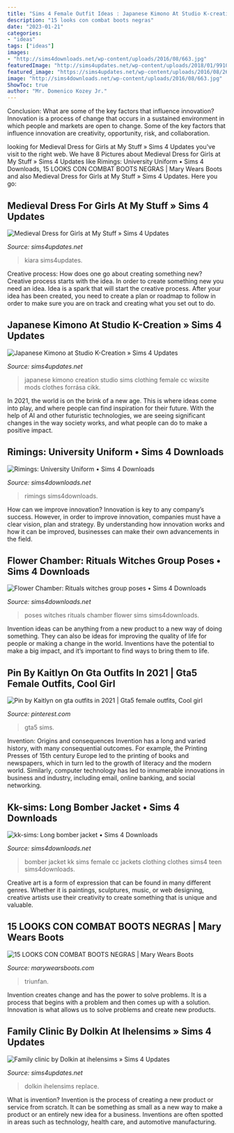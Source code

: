 ```yaml
---
title: "Sims 4 Female Outfit Ideas : Japanese Kimono At Studio K-creation » Sims 4 Updates"
description: "15 looks con combat boots negras"
date: "2023-01-21"
categories:
- "ideas"
tags: ["ideas"]
images:
- "http://sims4downloads.net/wp-content/uploads/2016/08/663.jpg"
featuredImage: "http://sims4updates.net/wp-content/uploads/2018/01/9910-670x893.jpg"
featured_image: "https://sims4updates.net/wp-content/uploads/2016/08/2682-670x377.jpg"
image: "http://sims4downloads.net/wp-content/uploads/2016/08/663.jpg"
ShowToc: true
author: "Mr. Domenico Kozey Jr."
---
```



Conclusion: What are some of the key factors that influence innovation?
Innovation is a process of change that occurs in a sustained environment in which people and markets are open to change. Some of the key factors that influence innovation are creativity, opportunity, risk, and collaboration.

	

		
looking for Medieval Dress for Girls at My Stuff » Sims 4 Updates you've visit to the right web. We have 8 Pictures about Medieval Dress for Girls at My Stuff » Sims 4 Updates like Rimings: University Uniform • Sims 4 Downloads, 15 LOOKS CON COMBAT BOOTS NEGRAS | Mary Wears Boots and also Medieval Dress for Girls at My Stuff » Sims 4 Updates. Here you go:
		
    
## Medieval Dress For Girls At My Stuff » Sims 4 Updates

<img loading=lazy src="https://sims4updates.net/wp-content/uploads/2015/08/997.jpg" onerror="this.onerror=null;this.src='https://tse3.mm.bing.net/th?id=OIP.kB7-Yv1peuYFMrKBO8w0-gHaGS&amp;pid=15.1';" alt="Medieval Dress for Girls at My Stuff » Sims 4 Updates">

_Source: sims4updates.net_

>kiara sims4updates. 

	

Creative process: How does one go about creating something new?
Creative process starts with the idea. In order to create something new you need an idea. Idea is a spark that will start the creative process. After your idea has been created, you need to create a plan or roadmap to follow in order to make sure you are on track and creating what you set out to do.

    
## Japanese Kimono At Studio K-Creation » Sims 4 Updates

<img loading=lazy src="http://sims4updates.net/wp-content/uploads/2018/01/9910-670x893.jpg" onerror="this.onerror=null;this.src='https://tse4.mm.bing.net/th?id=OIP.qnJKssr22o5lqTJmtkJdEQHaJ3&amp;pid=15.1';" alt="Japanese Kimono at Studio K-Creation » Sims 4 Updates">

_Source: sims4updates.net_

>japanese kimono creation studio sims clothing female cc wixsite mods clothes forrása cikk. 

	

In 2021, the world is on the brink of a new age. This is where ideas come into play, and where people can find inspiration for their future. With the help of AI and other futuristic technologies, we are seeing significant changes in the way society works, and what people can do to make a positive impact.

    
## Rimings: University Uniform • Sims 4 Downloads

<img loading=lazy src="https://sims4downloads.net/wp-content/uploads/2019/11/5813.jpg" onerror="this.onerror=null;this.src='https://tse1.mm.bing.net/th?id=OIP.eagsaboLqzu6ufw8vSn08gHaKS&amp;pid=15.1';" alt="Rimings: University Uniform • Sims 4 Downloads">

_Source: sims4downloads.net_

>rimings sims4downloads. 

	

How can we improve innovation?
Innovation is key to any company’s success. However, in order to improve innovation, companies must have a clear vision, plan and strategy. By understanding how innovation works and how it can be improved, businesses can make their own advancements in the field.

    
## Flower Chamber: Rituals Witches Group Poses • Sims 4 Downloads

<img loading=lazy src="http://sims4downloads.net/wp-content/uploads/2016/08/663.jpg" onerror="this.onerror=null;this.src='https://tse1.mm.bing.net/th?id=OIP.e6E7C9InO7KwHnG1KOjpOAHaFH&amp;pid=15.1';" alt="Flower Chamber: Rituals witches group poses • Sims 4 Downloads">

_Source: sims4downloads.net_

>poses witches rituals chamber flower sims sims4downloads. 

	

Invention ideas can be anything from a new product to a new way of doing something. They can also be ideas for improving the quality of life for people or making a change in the world. Inventions have the potential to make a big impact, and it’s important to find ways to bring them to life.

    
## Pin By Kaitlyn On Gta Outfits In 2021 | Gta5 Female Outfits, Cool Girl

<img loading=lazy src="https://i.pinimg.com/736x/70/fe/70/70fe70e9e26631afbfb4e8c70844d1df.jpg" onerror="this.onerror=null;this.src='https://tse4.mm.bing.net/th?id=OIP.FyWGLTI_pLLGUrbICpekaAHaHa&amp;pid=15.1';" alt="Pin by Kaitlyn on gta outfits in 2021 | Gta5 female outfits, Cool girl">

_Source: pinterest.com_

>gta5 sims. 

	

Invention: Origins and consequences
Invention has a long and varied history, with many consequential outcomes. For example, the Printing Presses of 15th century Europe led to the printing of books and newspapers, which in turn led to the growth of literacy and the modern world. Similarly, computer technology has led to innumerable innovations in business and industry, including email, online banking, and social networking.

    
## Kk-sims: Long Bomber Jacket • Sims 4 Downloads

<img loading=lazy src="https://sims4downloads.net/wp-content/uploads/2017/02/1329.jpg" onerror="this.onerror=null;this.src='https://tse3.mm.bing.net/th?id=OIP.91mHmC2XCeNLSbfTn4FnzwHaJq&amp;pid=15.1';" alt="kk-sims: Long bomber jacket • Sims 4 Downloads">

_Source: sims4downloads.net_

>bomber jacket kk sims female cc jackets clothing clothes sims4 teen sims4downloads. 

	

Creative art is a form of expression that can be found in many different genres. Whether it is paintings, sculptures, music, or web designing, creative artists use their creativity to create something that is unique and valuable.

    
## 15 LOOKS CON COMBAT BOOTS NEGRAS | Mary Wears Boots

<img loading=lazy src="https://1.bp.blogspot.com/-dtY99q7ClAc/X0P0nTrEGtI/AAAAAAAAOYo/-utUONSvx5UHDquzHYUXHwWZ3UK84JOTgCNcBGAsYHQ/w1044-h1563/dr%2Bmartens%2Bcomo%2Busarlas.JPG" onerror="this.onerror=null;this.src='https://tse3.mm.bing.net/th?id=OIP.KwrZxNpo3i6R6jCJb4ZvYgHaLH&amp;pid=15.1';" alt="15 LOOKS CON COMBAT BOOTS NEGRAS | Mary Wears Boots">

_Source: marywearsboots.com_

>triunfan. 

	

Invention creates change and has the power to solve problems. It is a process that begins with a problem and then comes up with a solution. Innovation is what allows us to solve problems and create new products.

    
## Family Clinic By Dolkin At Ihelensims » Sims 4 Updates

<img loading=lazy src="https://sims4updates.net/wp-content/uploads/2016/08/2682-670x377.jpg" onerror="this.onerror=null;this.src='https://tse4.mm.bing.net/th?id=OIP.iQs9DJocmszU_gye3Dsp3gHaEK&amp;pid=15.1';" alt="Family clinic by Dolkin at ihelensims » Sims 4 Updates">

_Source: sims4updates.net_

>dolkin ihelensims replace. 

	

What is invention?
Invention is the process of creating a new product or service from scratch. It can be something as small as a new way to make a product or an entirely new idea for a business. Inventions are often spotted in areas such as technology, health care, and automotive manufacturing.

